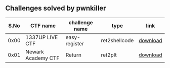 ## Challenges solved by pwnkiller

|S.No|CTF name|challenge name|type|link|
|-|-|-|-|-|
|0x00|1337UP LIVE CTF|easy-register|ret2shellcode|[download](https://github.com/jopraveen/pwnkiller/raw/main/challenges/1337UP%20LIVE%20CTF/easy_register)|
|0x01|Newark Academy CTF|Return|ret2plt|[download](https://github.com/jopraveen/pwnkiller/raw/main/challenges/Newark%20Academy%20CTF/Return)|
